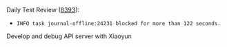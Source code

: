 Daily Test Review ([8393](https://sof-ci.sh.intel.com/#/result/planresultdetail/8393)):

* `INFO task journal-offline:24231 blocked for more than 122 seconds.`

Develop and debug API server with Xiaoyun
